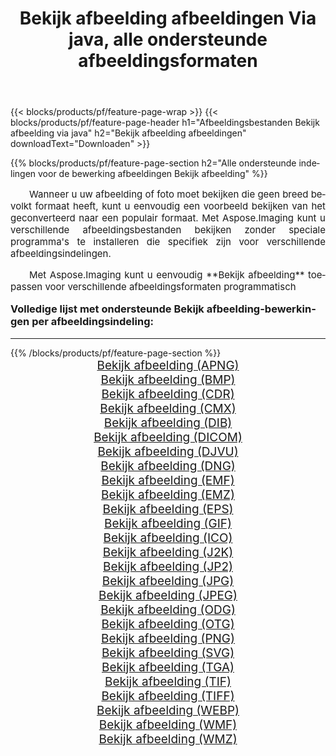 ﻿---
title: Bekijk afbeelding afbeeldingen Via java, alle ondersteunde afbeeldingsformaten 
weight: 3920
url: /nl/java/viewer/ 
lang: nl
langdirlevel: 2
locales: zh-hans,ja,it,ru,de,es,fr,nl,id,lt,pl,pt,vi,tr,ko,zh-hant,ar,hi,th,sv,cs,uk,he
description: Met behulp van Aspose.Imaging kunt u eenvoudig Bekijk afbeelding afbeeldingen maken via java
---

{{< blocks/products/pf/feature-page-wrap >}}
{{< blocks/products/pf/feature-page-header h1="Afbeeldingsbestanden Bekijk afbeelding via java" h2="Bekijk afbeelding afbeeldingen" downloadText="Downloaden" >}}


{{% blocks/products/pf/feature-page-section  h2="Alle ondersteunde indelingen voor de bewerking afbeeldingen Bekijk afbeelding" %}}
<p align="justify" style="text-indent:2em;font-size:15px;">
Wanneer u uw afbeelding of foto moet bekijken die geen breed bevolkt formaat heeft, kunt u eenvoudig een voorbeeld bekijken van het geconverteerd naar een populair formaat. Met Aspose.Imaging kunt u verschillende afbeeldingsbestanden bekijken zonder speciale programma's te installeren die specifiek zijn voor verschillende afbeeldingsindelingen.
</p>
<p align="justify" style="text-indent:2em;font-size:15px;">
Met Aspose.Imaging kunt u eenvoudig **Bekijk afbeelding** toepassen voor verschillende afbeeldingsformaten programmatisch
</p>
<h3 style="margin-top:16px;">
Volledige lijst met ondersteunde Bekijk afbeelding-bewerkingen per afbeeldingsindeling:
</h3>
<hr/>
{{% /blocks/products/pf/feature-page-section %}}
<div class="container-fluid productfamilypage bg-gray">
    <div class="convertypes bg-gray agp-content section">
        <div class="container">
		<div class="row other-converters" style="gap: 10px;font-size: 19px;text-align:center;">
		    <div class='col-md-3 other-converter remove-lp remove-rp'><a href="/imaging/nl/java/viewer/apng/" style="padding:15px;">Bekijk afbeelding (APNG)</a></div><div class='col-md-3 other-converter remove-lp remove-rp'><a href="/imaging/nl/java/viewer/bmp/" style="padding:15px;">Bekijk afbeelding (BMP)</a></div><div class='col-md-3 other-converter remove-lp remove-rp'><a href="/imaging/nl/java/viewer/cdr/" style="padding:15px;">Bekijk afbeelding (CDR)</a></div><div class='col-md-3 other-converter remove-lp remove-rp'><a href="/imaging/nl/java/viewer/cmx/" style="padding:15px;">Bekijk afbeelding (CMX)</a></div><div class='col-md-3 other-converter remove-lp remove-rp'><a href="/imaging/nl/java/viewer/dib/" style="padding:15px;">Bekijk afbeelding (DIB)</a></div><div class='col-md-3 other-converter remove-lp remove-rp'><a href="/imaging/nl/java/viewer/dicom/" style="padding:15px;">Bekijk afbeelding (DICOM)</a></div><div class='col-md-3 other-converter remove-lp remove-rp'><a href="/imaging/nl/java/viewer/djvu/" style="padding:15px;">Bekijk afbeelding (DJVU)</a></div><div class='col-md-3 other-converter remove-lp remove-rp'><a href="/imaging/nl/java/viewer/dng/" style="padding:15px;">Bekijk afbeelding (DNG)</a></div><div class='col-md-3 other-converter remove-lp remove-rp'><a href="/imaging/nl/java/viewer/emf/" style="padding:15px;">Bekijk afbeelding (EMF)</a></div><div class='col-md-3 other-converter remove-lp remove-rp'><a href="/imaging/nl/java/viewer/emz/" style="padding:15px;">Bekijk afbeelding (EMZ)</a></div><div class='col-md-3 other-converter remove-lp remove-rp'><a href="/imaging/nl/java/viewer/eps/" style="padding:15px;">Bekijk afbeelding (EPS)</a></div><div class='col-md-3 other-converter remove-lp remove-rp'><a href="/imaging/nl/java/viewer/gif/" style="padding:15px;">Bekijk afbeelding (GIF)</a></div><div class='col-md-3 other-converter remove-lp remove-rp'><a href="/imaging/nl/java/viewer/ico/" style="padding:15px;">Bekijk afbeelding (ICO)</a></div><div class='col-md-3 other-converter remove-lp remove-rp'><a href="/imaging/nl/java/viewer/j2k/" style="padding:15px;">Bekijk afbeelding (J2K)</a></div><div class='col-md-3 other-converter remove-lp remove-rp'><a href="/imaging/nl/java/viewer/jp2/" style="padding:15px;">Bekijk afbeelding (JP2)</a></div><div class='col-md-3 other-converter remove-lp remove-rp'><a href="/imaging/nl/java/viewer/jpg/" style="padding:15px;">Bekijk afbeelding (JPG)</a></div><div class='col-md-3 other-converter remove-lp remove-rp'><a href="/imaging/nl/java/viewer/jpeg/" style="padding:15px;">Bekijk afbeelding (JPEG)</a></div><div class='col-md-3 other-converter remove-lp remove-rp'><a href="/imaging/nl/java/viewer/odg/" style="padding:15px;">Bekijk afbeelding (ODG)</a></div><div class='col-md-3 other-converter remove-lp remove-rp'><a href="/imaging/nl/java/viewer/otg/" style="padding:15px;">Bekijk afbeelding (OTG)</a></div><div class='col-md-3 other-converter remove-lp remove-rp'><a href="/imaging/nl/java/viewer/png/" style="padding:15px;">Bekijk afbeelding (PNG)</a></div><div class='col-md-3 other-converter remove-lp remove-rp'><a href="/imaging/nl/java/viewer/svg/" style="padding:15px;">Bekijk afbeelding (SVG)</a></div><div class='col-md-3 other-converter remove-lp remove-rp'><a href="/imaging/nl/java/viewer/tga/" style="padding:15px;">Bekijk afbeelding (TGA)</a></div><div class='col-md-3 other-converter remove-lp remove-rp'><a href="/imaging/nl/java/viewer/tif/" style="padding:15px;">Bekijk afbeelding (TIF)</a></div><div class='col-md-3 other-converter remove-lp remove-rp'><a href="/imaging/nl/java/viewer/tiff/" style="padding:15px;">Bekijk afbeelding (TIFF)</a></div><div class='col-md-3 other-converter remove-lp remove-rp'><a href="/imaging/nl/java/viewer/webp/" style="padding:15px;">Bekijk afbeelding (WEBP)</a></div><div class='col-md-3 other-converter remove-lp remove-rp'><a href="/imaging/nl/java/viewer/wmf/" style="padding:15px;">Bekijk afbeelding (WMF)</a></div><div class='col-md-3 other-converter remove-lp remove-rp'><a href="/imaging/nl/java/viewer/wmz/" style="padding:15px;">Bekijk afbeelding (WMZ)</a></div>
                </div>
        </div>
    </div>
</div>
<br/>
